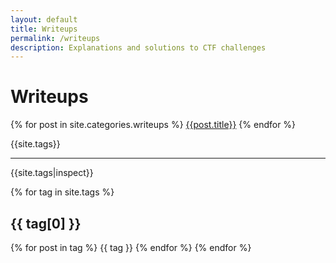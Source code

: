 ```yaml
---
layout: default
title: Writeups
permalink: /writeups
description: Explanations and solutions to CTF challenges
---
```


# Writeups

{% for post in site.categories.writeups %}
  [{{post.title}}]({{post.url}})
{% endfor %}

{{site.tags}}

---
{{site.tags|inspect}}

{% for tag in site.tags %}
## {{ tag[0] }}
{% for post in tag %}
{{ tag }}
{% endfor %}
{% endfor %}
